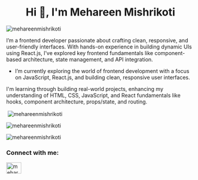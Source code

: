 <h1 align="center">Hi 👋, I'm Mehareen Mishrikoti</h1>

<p align="left"> <img src="https://komarev.com/ghpvc/?username=mehareenmishrikoti&label=Profile%20views&color=0e75b6&style=flat" alt="mehareenmishrikoti" /> </p>

I’m a frontend developer passionate about crafting clean, responsive, and user-friendly interfaces. With hands-on experience in building dynamic UIs using React.js, I’ve explored key frontend fundamentals like component-based architecture, state management, and API integration.

-  I’m currently exploring the world of frontend development with a focus on JavaScript, React.js, and building clean, responsive user interfaces.

I'm learning through building real-world projects, enhancing my understanding of HTML, CSS, JavaScript, and React fundamentals like hooks, component architecture, props/state, and routing.

<p>&nbsp;<img align="center" src="https://github-readme-stats.vercel.app/api?username=Mehu-12&show_icons=true&locale=en" alt="mehareenmishrikoti" /></p>

<p><img align="center" src="https://github-readme-stats.vercel.app/api/top-langs?username=Mehu-12&show_icons=true&locale=en&layout=pie" alt="mehareenmishrikoti" /></p>

<p><img align="center" src="https://github-readme-streak-stats.herokuapp.com/?user=Mehu-12&" alt="mehareenmishrikoti" /></p>

<h3 align="left">Connect with me:</h3>
<p align="left">
<a href="www.linkedin.com/in/mehareen-mishrikoti-374775330" target="blank"><img align="center" src="https://github.com/Mehu-12 " alt="mehareenmishrikoti-ab636611b" height="30" width="40" /></a>
</p>

